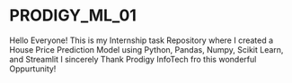 # PRODIGY_ML_01
Hello Everyone! This is my Internship task Repository where I created a House Price Prediction Model using Python, Pandas, Numpy, Scikit Learn, and Streamlit
I sincerely Thank Prodigy InfoTech fro this wonderful Oppurtunity!
